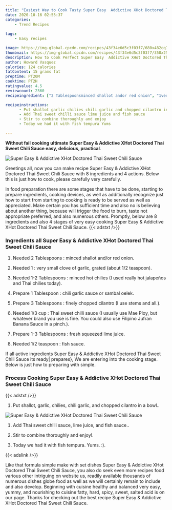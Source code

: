 ```yaml
---
title: "Easiest Way to Cook Tasty Super Easy  Addictive XHot Doctored Thai Sweet Chili Sauce"
date: 2020-10-16 02:55:37
categories:
    - Trend Recipes
    
tags:
    - Easy recipes

image: https://img-global.cpcdn.com/recipes/43f34e6d5c3f03f7/680x482cq70/super-easy-addictive-xhot-doctored-thai-sweet-chili-sauce-recipe-main-photo.jpg
thumbnail: https://img-global.cpcdn.com/recipes/43f34e6d5c3f03f7/350x250cq70/super-easy-addictive-xhot-doctored-thai-sweet-chili-sauce-recipe-main-photo.jpg
description: How to Cook Perfect Super Easy  Addictive XHot Doctored Thai Sweet Chili Sauce with 8 ingredients and 4 stages of easy cooking.
author: Howard Vasquez
calories: 124 calories
fatContent: 15 grams fat
preptime: PT20M
cooktime: PT2H
ratingvalue: 4.5
reviewcount: 2360
recipeingredient: ["2 Tablespoonsminced shallot andor red onion", "1very small clove of garlic grated about 12 teaspoon", "1-2 Tablespoonsminced hot chilies I used really hot jalapeos and Thai chilies today", "1 Tablespoonchili garlic sauce or sambal oelek", "3 Tablespoonsfinely chopped cilantro I use stems and all", "1/3 cupThai sweet chilli sauce I usually use Mae Ploy but whatever brand you use is fine You could also use Filipino Jufran Banana Sauce in a pinch", "1-3 Tablespoonsfresh squeezed lime juice", "1/2 teaspoonfish sauce"]

recipeinstructions: 
      - Put shallot garlic chilies chili garlic and chopped cilantro in a bowl 
      - Add Thai sweet chilli sauce lime juice and fish sauce 
      - Stir to combine thoroughly and enjoy 
      - Today we had it with fish tempura Yums 

---
```




**Without fail cooking ultimate Super Easy &amp; Addictive XHot Doctored Thai Sweet Chili Sauce easy, delicious, practical**. 


![Super Easy &amp; Addictive XHot Doctored Thai Sweet Chili Sauce](https://img-global.cpcdn.com/recipes/43f34e6d5c3f03f7/680x482cq70/super-easy-addictive-xhot-doctored-thai-sweet-chili-sauce-recipe-main-photo.jpg "Super Easy &amp; Addictive XHot Doctored Thai Sweet Chili Sauce")




Greetings all, now you can make recipe Super Easy &amp; Addictive XHot Doctored Thai Sweet Chili Sauce with 8 ingredients and 4 actions. Below this is just how to cook, please carefully very carefully.

In food preparation there are some stages that have to be done, starting to prepare ingredients, cooking devices, as well as additionally recognize just how to start from starting to cooking is ready to be served as well as appreciated. Make certain you has sufficient time and also no is believing about another thing, because will trigger the food to burn, taste not appropriate preferred, and also numerous others. Promptly, below are 8 ingredients and also 4 stages of very easy cooking Super Easy &amp; Addictive XHot Doctored Thai Sweet Chili Sauce.
{{< adstxt />}}

### Ingredients all Super Easy &amp; Addictive XHot Doctored Thai Sweet Chili Sauce


1. Needed 2 Tablespoons : minced shallot and/or red onion.

1. Needed 1 : very small clove of garlic, grated (about 1/2 teaspoon).

1. Needed 1-2 Tablespoons : minced hot chilies (I used really hot jalapeños and Thai chilies today).

1. Prepare 1 Tablespoon : chili garlic sauce or sambal oelek.

1. Prepare 3 Tablespoons : finely chopped cilantro (I use stems and all.).

1. Needed 1/3 cup : Thai sweet chilli sauce (I usually use Mae Ploy, but whatever brand you use is fine. You could also use Filipino Jufran Banana Sauce in a pinch.).

1. Prepare 1-3 Tablespoons : fresh squeezed lime juice.

1. Needed 1/2 teaspoon : fish sauce.



If all active ingredients Super Easy &amp; Addictive XHot Doctored Thai Sweet Chili Sauce its ready| prepares}, We are entering into the cooking stage. Below is just how to preparing with simple.

### Process Cooking Super Easy &amp; Addictive XHot Doctored Thai Sweet Chili Sauce

{{< adstxt />}}


1. Put shallot, garlic, chilies, chili garlic, and chopped cilantro in a bowl..



![Super Easy &amp; Addictive XHot Doctored Thai Sweet Chili Sauce](https://img-global.cpcdn.com/steps/d1563cb8ec70d48b/160x128cq70/super-easy-addictive-xhot-doctored-thai-sweet-chili-sauce-recipe-step-1-photo.jpg" "Super Easy &amp; Addictive XHot Doctored Thai Sweet Chili Sauce")



1. Add Thai sweet chilli sauce, lime juice, and fish sauce..



1. Stir to combine thoroughly and enjoy!.



1. Today we had it with fish tempura. Yums. :).





{{< adslink />}}

Like that formula simple make with set dishes Super Easy &amp; Addictive XHot Doctored Thai Sweet Chili Sauce, you also do seek even more recipes food various other intriguing on website us, readily available thousands of numerous dishes globe food as well as we will certainly remain to include and also develop. Beginning with cuisine healthy and balanced very easy, yummy, and nourishing to cuisine fatty, hard, spicy, sweet, salted acid is on our page. Thanks for checking out the best recipe Super Easy &amp; Addictive XHot Doctored Thai Sweet Chili Sauce.
